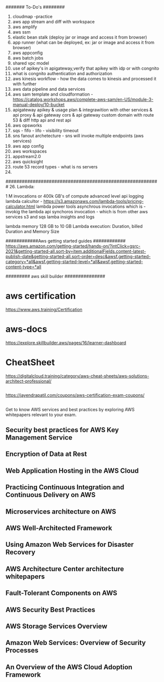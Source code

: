 ####### To-Do's ########
1. cloudmap -practice
2. aws app stream and diff with workspace
3. aws amplify
4. aws ssm 
5. elastic bean stalk (deploy jar or image and access it from browser)
6. app runner (what can be deployed, ex: jar or image and access it from browser)
7. aws appconfig
8. aws batch jobs
9. shared vpc model
10. use of apikey's in apigateway,verify that apikey with idp or with congnito
11. what is congnito authentication and authorization 
12. aws kinesis workflow - how the data comes to kinesis and processed it with further
13. aws data pipeline and data services
14. aws sam template and cloudformation - https://catalog.workshops.aws/complete-aws-sam/en-US/module-3-manual-deploy/10-bucket
15. apigateway apikey & usage plan & integrawition with other services & api proxy & api gateway cors & api gateway custom domain with route 53 & diff http api and rest api
17. aws opsworks 
18. sqs - fifo - lifo - visibility timeout 
19. sns fanout archetecture - sns will invoke multiple endpoints (aws services)
20. aws app config 
21. aws workspaces
22. appstream2.0
23. aws quicksight
24. route 53 record types - what is ns servers
25. 
#########################################################
26. Lambda:

1 M invocations or 400k GB's of compute 
advanced level api logging 
lambda calcultor - https://s3.amazonaws.com/lambda-tools/pricing-calculator.html
lambda power tools
asynchrous invocations which is - invokig the lambda api 
synchoros invocation - which is from other aws services s3 and sqs
lamba insights and logs

lambda memory 128 GB to 10 GB
Lambda execution: Duration, billed Duration and Memory Size


############Aws getting started guides ############
https://aws.amazon.com/getting-started/hands-on/?intClick=gsrc-2021&getting-started-all.sort-by=item.additionalFields.content-latest-publish-date&getting-started-all.sort-order=desc&awsf.getting-started-category=*all&awsf.getting-started-level=*all&awsf.getting-started-content-type=*all

######### aws skill builder ###############




# aws certification 
https://www.aws.training/Certification

# aws-docs

https://explore.skillbuilder.aws/pages/16/learner-dashboard

# CheatSheet
https://digitalcloud.training/category/aws-cheat-sheets/aws-solutions-architect-professional/

##
https://jayendrapatil.com/coupons/aws-certification-exam-coupons/
##
Get to know AWS services and best practices by exploring AWS whitepapers relevant to your exam. 

## Security best practices for AWS Key Management Service
## Encryption of Data at Rest
## Web Application Hosting in the AWS Cloud
## Practicing Continuous Integration and Continuous Delivery on AWS
## Microservices architecture on AWS
## AWS Well-Architected Framework
## Using Amazon Web Services for Disaster Recovery
## AWS Architecture Center architecture whitepapers
## Fault-Tolerant Components on AWS
## AWS Security Best Practices
## AWS Storage Services Overview
## Amazon Web Services: Overview of Security Processes
## An Overview of the AWS Cloud Adoption Framework
